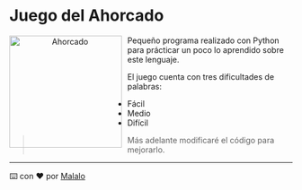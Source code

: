 # Juego del Ahorcado

<p align="center">
<img src="http://www.kokolikoko.com/games/elahorcado/img0.png"
	alt="Ahorcado"
	width="200"
	style="float: left; margin-right: 10px;" />
</p>

Pequeño programa realizado con Python para prácticar un poco lo aprendido sobre este lenguaje.

El juego cuenta con tres dificultades de palabras:

* Fácil
* Medio
* Difícil

> Más adelante modificaré el código para mejorarlo.

---
⌨️ con ❤️ por [Malalo](https://github.com/m4lal0)